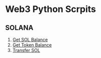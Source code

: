 # Web3 Python Scrpits

## SOLANA

1. [Get SOL Balance](./scripts/sol_balance.py)
2. [Get Token Balance](./scripts/sol_token_balance.py)
3. [Transfer SOL](./scripts/sol_transfer.py)
